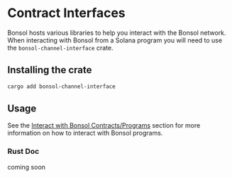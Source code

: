 # Contract Interfaces

Bonsol hosts various libraries to help you interact with the Bonsol network. When interacting with Bonsol from a Solana program you will need to use the `bonsol-channel-interface` crate.

## Installing the crate
```bash
cargo add bonsol-channel-interface
```

## Usage 

See the [Interact with Bonsol Contracts/Programs](/docs/how-to/interact-with-contracts) section for more information on how to interact with Bonsol programs.

### Rust Doc
coming soon


